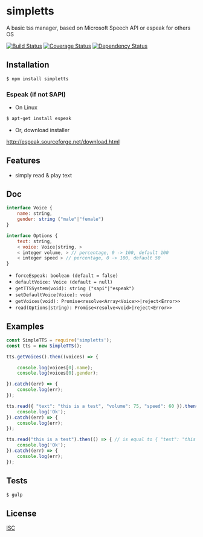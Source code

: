 # simpletts
A basic tss manager, based on Microsoft Speech API or espeak for others OS

[![Build Status](https://api.travis-ci.org/Psychopoulet/simpletts.svg?branch=master)](https://travis-ci.org/Psychopoulet/simpletts)
[![Coverage Status](https://coveralls.io/repos/github/Psychopoulet/simpletts/badge.svg?branch=master)](https://coveralls.io/github/Psychopoulet/simpletts)
[![Dependency Status](https://img.shields.io/david/Psychopoulet/simpletts/master.svg)](https://github.com/Psychopoulet/simpletts)

## Installation

```bash
$ npm install simpletts
```

### Espeak (if not SAPI)

* On Linux

```bash
$ apt-get install espeak
```

* Or, download installer

http://espeak.sourceforge.net/download.html

## Features

  * simply read & play text

## Doc

```javascript
interface Voice {
	name: string,
	gender: string ("male"|"female")
}

interface Options {
	text: string,
	< voice: Voice|string, >
	< integer volume, > // percentage, 0 -> 100, default 100
	< integer speed > // percentage, 0 -> 100, default 50
}
```

  * ``` forceEspeak: boolean (default = false) ```
  * ``` defaultVoice: Voice (default = null) ```
  * ``` getTTSSystem(void): string ("sapi"|"espeak") ```
  * ``` setDefaultVoice(Voice): void ```
  * ``` getVoices(void): Promise<resolve<Array<Voice>>|reject<Error>> ```
  * ``` read(Options|string): Promise<resolve<void>|reject<Error>> ```

## Examples

```javascript
const SimpleTTS = require('simpletts');
const tts = new SimpleTTS();

tts.getVoices().then((voices) => {

	console.log(voices[0].name);
	console.log(voices[0].gender);

}).catch((err) => {
	console.log(err);
});

tts.read({ "text": "this is a test", "volume": 75, "speed": 60 }).then(() => {
	console.log('Ok');
}).catch((err) => {
	console.log(err);
});

tts.read("this is a test").then(() => { // is equal to { "text": "this is a test", "voice": voices[0], "volume": 100, "speed": 50 }
	console.log('Ok');
}).catch((err) => {
	console.log(err);
});
```

## Tests

```bash
$ gulp
```

## License

  [ISC](LICENSE)
